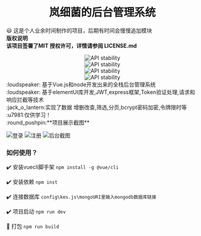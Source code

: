  
<h1 align="center">岚细菌的后台管理系统</h1>
 
 :smiley: 这是个人业余时间制作的项目，后期有时间会慢慢追加模块<br/>
 **版权说明**<br/>
 **该项目签署了MIT 授权许可，详情请参阅 LICENSE.md** 
 <div align="center">
<div align="center">
  <img src="https://img.shields.io/badge/npm-6.4.1-blue.svg"
      alt="API stability" />
</div>
<div align="center">
  <img src="https://img.shields.io/badge/vue.js-2.x-brightgreen.svg"
      alt="API stability" />
</div>
<div align="center">
  <img src="https://img.shields.io/badge/node.js-v10.15.3-yellow.svg"
      alt="API stability" />
</div>
<div align="center">
  <img src="https://img.shields.io/badge/express-4.16.3-orange.svg"
      alt="API stability" />
</div>
</div>
:loudspeaker: 基于Vue.js和node开发出来的全栈后台管理系统<br/>
:loudspeaker: 基于elementUI库开发,JWT,express框架,Token验证处理,请求和响应拦截等技术<br/>
:jack_o_lantern:实现了数据 增删改查,筛选,分页,bcrypt密码加密,令牌限时等<br/>
:u7981:仅供学习！<br/>
:round_pushpin:**项目展示截图** <br/>


![登录](https://images.gitee.com/uploads/images/2019/0611/113955_dd15ebc2_1138914.png "首页.PNG")
![注册](https://images.gitee.com/uploads/images/2019/0611/114010_3668f063_1138914.png "注册.PNG")
![后台截图](https://images.gitee.com/uploads/images/2019/0611/114022_319d4ca0_1138914.png "内部.PNG")

### 如何使用？
:heavy_check_mark: 安装vuecli脚手架
`npm install -g @vue/cli`

:heavy_check_mark: 安装依赖
`npm inst`

:heavy_check_mark: 连接数据库
`config\kes.js\mongoURI里输入mongodb数据库链接`

:heavy_check_mark: 项目启动
`npm run dev`

:red_circle: 打包
`npm run build`
